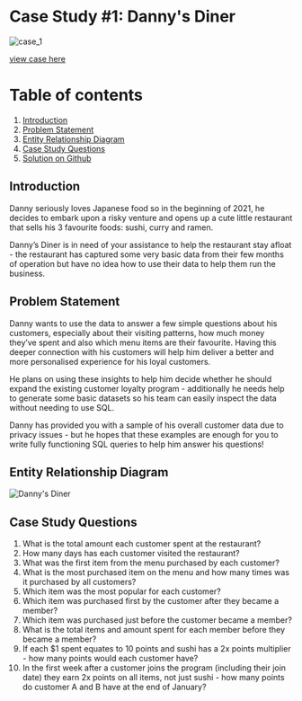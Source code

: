  # Case Study #1: Danny's Diner

![case_1](https://user-images.githubusercontent.com/73290269/205441001-e01c76e2-6661-43cf-a5d8-29c6d50843ef.png)

[view case here](https://github.com/katiehuangx/8-Week-SQL-Challenge/blob/main/Case%20Study%20%231%20-%20Danny's%20Diner/Solution.md)

# Table of contents
1. [Introduction](#introduction)
2. [Problem Statement](#problemstatement)
3. [Entity Relationship Diagram](#entityrelationshipdiagram)
4. [Case Study Questions](#casestudyquestions)
5. [Solution on Github](https://github.com/Haazem/Data-Analysis-Projects/blob/main/8-Week-SQL-Challenge/Case%20Study%20%231%20-%20Danny's%20Diner/Solution.md)

## Introduction

Danny seriously loves Japanese food so in the beginning of 2021, he decides to embark upon a risky venture and opens up a cute little restaurant that sells his 3 favourite foods: sushi, curry and ramen.

Danny’s Diner is in need of your assistance to help the restaurant stay afloat - the restaurant has captured some very basic data from their few months of operation but have no idea how to use their data to help them run the business.

## Problem Statement <a name="problemstatement"></a>

Danny wants to use the data to answer a few simple questions about his customers, especially about their visiting patterns, how much money they’ve spent and also which menu items are their favourite. Having this deeper connection with his customers will help him deliver a better and more personalised experience for his loyal customers.

He plans on using these insights to help him decide whether he should expand the existing customer loyalty program - additionally he needs help to generate some basic datasets so his team can easily inspect the data without needing to use SQL.

Danny has provided you with a sample of his overall customer data due to privacy issues - but he hopes that these examples are enough for you to write fully functioning SQL queries to help him answer his questions!


##  Entity Relationship Diagram <a name="entityrelationshipdiagram"></a>

![Danny's Diner](https://user-images.githubusercontent.com/73290269/205442398-e2ad2da5-c1f7-4824-ad9f-0d7c5c203f4c.png)


##  Case Study Questions <a name="casestudyquestions"></a>


1.  What is the total amount each customer spent at the restaurant?
2.  How many days has each customer visited the restaurant?
3.  What was the first item from the menu purchased by each customer?
4.  What is the most purchased item on the menu and how many times was it purchased by all customers?
5.  Which item was the most popular for each customer?
6.  Which item was purchased first by the customer after they became a member?
7.  Which item was purchased just before the customer became a member?
8.  What is the total items and amount spent for each member before they became a member?
9.  If each $1 spent equates to 10 points and sushi has a 2x points multiplier - how many points would each customer have?
10. In the first week after a customer joins the program (including their join date) they earn 2x points on all items, not just sushi - how many points do customer A       and B have at the end of January?


